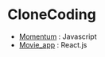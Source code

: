 # CloneCoding

* [Momentum](./momentum/README.md) : Javascript
* [Movie_app](./movie_app/README.md) : React.js